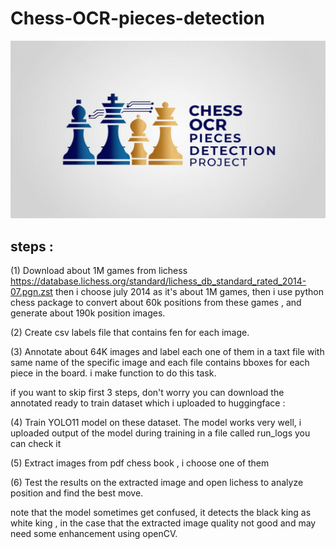 # Chess-OCR-pieces-detection

![screenshot](logo.jpg)

## steps :

(1) Download about 1M games from lichess https://database.lichess.org/standard/lichess_db_standard_rated_2014-07.pgn.zst
then i choose july 2014 as it's about 1M games, then i use python chess package to convert about 60k positions from these games , and generate about 190k position images.

(2) Create csv labels file that contains fen for each image.

(3) Annotate about 64K images and label each one of them in a taxt file with same name of the specific image and each file contains bboxes for each piece in the board.
i make function to do this task.

if you want to skip first 3 steps, don't worry you can download the annotated ready to train dataset which i uploaded to huggingface : 

(4) Train YOLO11 model on these dataset.
The model works very well, i uploaded output of the model during training in a file called run_logs you can check it 

(5) Extract images from pdf chess book , i choose one of them 

(6) Test the results on the extracted image and open lichess to analyze position and find the best move. 

note that the model sometimes get confused, it detects the black king as white king , in the case that the extracted image quality not good and may need some enhancement using openCV. 
